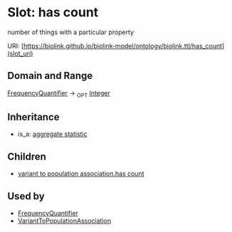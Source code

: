 # Slot: has count


number of things with a particular property

URI: [https://biolink.github.io/biolink-model/ontology/biolink.ttl/has_count](slot_uri)
## Domain and Range

[FrequencyQuantifier](FrequencyQuantifier.md) ->  <sub>OPT</sub> [Integer](Integer.md)
## Inheritance

 *  is_a: [aggregate statistic](aggregate_statistic.md)
## Children

 *  [variant to population association.has count](variant_to_population_association_has_count.md)
## Used by

 * [FrequencyQuantifier](FrequencyQuantifier.md)
 * [VariantToPopulationAssociation](VariantToPopulationAssociation.md)
